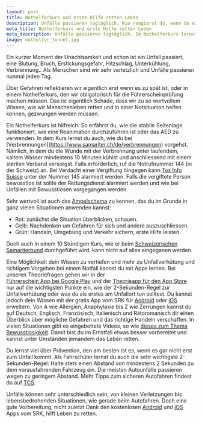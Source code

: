 ```yaml
---
layout: post
title: Nothelferkurs und erste Hilfe retten Leben
description: Unfälle passieren tagtäglich. Wie reagierst du, wenn du einen epileptischen Anfall beobachtest? Was ist bei Verbrennungen oder Vergiftungen zu beachten? Wie funktioniert das Ampelschema? Und wie kannst du Gefahren im täglichen Leben vermeiden? Diese Fragen klären wir im folgenden Beitrag.
meta_title: Nothelferkurs und erste Hilfe retten Leben
meta_description: Unfälle passieren tagtäglich. Im Nothelferkurs lernst du diese zu vermeiden und erste Hilfe zu leisten.
image: nothelfer_tunnel.jpg
---
```

Ein kurzer Moment der Unachtsamkeit und schon ist ein Unfall passiert, eine Blutung, Bruch, Erstickungsgefahr, Hitzschlag, Unterkühlung, Verbrennung.. Als Menschen sind wir sehr verletzlich und Unfälle passieren nunmal jeden Tag.

Über Gefahren reflektieren wir eigentlich erst wenn es zu spät ist, oder  in einem Nothelferkurs, den wir obligatorisch für die Führerscheinprüfung machen müssen. Das ist eigentlich Schade, dass wir zu so wertvollem Wissen, wie wir Menschenleben retten und in einer Notsituation helfen können, gezwungen werden müssen.

Ein Nothelferkurs ist hilfreich. So erfährst du, wie die stabile Seitenlage funktioniert, wie eine Reanimation durchzuführen ist oder das AED zu verwenden. In dem Kurs lernst du auch, wie du bei [Verbrennungen[(https://www.samariter.ch/de/verbrennungen) vorgehst. Nämlich, in dem du die Wunde mit der Verbrennung unter laufendem, kaltem Wasser mindestens 10 Minuten kühlst und anschliessend mit einem sterilen Verband versorgst. Falls erforderlich, ruf die Notrufnummer 144 (in der Schweiz) an. Bei Verdacht einer Vergiftung hingegen kann [Tox Info Suisse](https://www.toxinfo.ch/im-notfall-telefon-145) unter der Nummer 145 alarmiert werden. Falls die vergiftete Person bewusstlos ist sollte der Rettungsdienst alarmiert werden und wie bei Unfällen mit Bewusstlosen vorgegangen werden.

Sehr wertvoll ist auch das [Ampelschema](https://www.samariter.ch/sites/default/files/media/documents/Ampelschema_d_2014_0.pdf) zu kennen, das du im Grunde in ganz vielen Situationen anwenden kannst:

* Rot: zunächst die Situation überblicken, schauen.
* Gelb: Nachdenken um Gefahren für sich und andere auszuschliessen.
* Grün: Handeln, Umgebung und Verkehr sichern, erste Hilfe leisten.

Doch auch in einem 10 Stündigen Kurs, wie er beim [Schweizerischen Samariterbund](https://www.samariter.ch/de/nothilfe-nothelferkurs) durchgeführt wird, kann nicht auf alles eingeganen werden.

Eine Möglichkeit dein Wissen zu vertiefen und mehr zu Unfallverhütung und richtigem Vorgehen bei einem Notfall kannst du mit Apps lernen. Bei unseren Theoriefragen gehen wir in der    
[Führerschein App bei Google Play](https://play.google.com/store/apps/details?id=com.easytheory) und der [Theorieapp für den App Store](https://apps.apple.com/ch/app/easytheory/id1529844252#?platform=iphone) nur auf die wichtigsten Punkte ein, wie der 2-Sekunden-Regel zur Unfallverhütung oder was du als erstes am Unfallort tun solltest. Du kannst jedoch dein Wissen mit der gratis App vom SRK für [Android](https://play.google.com/store/apps/details?id=com.cube.gdpc.che) oder [iOS](https://apps.apple.com/ch/app/first-aid-by-swiss-red-cross/id903028871#?platform=iphone) erweitern. Von A wie Allergien, Anaphylaxie bis Z wie Zerrungen kannst du auf Deutsch, Englisch, Französisch, Italienisch und Rätoromanisch dir einen Überblick über mögliche Gefahren und das richtige Handeln verschaffen. In vielen Situationen gibt es eingebettete Videos, so wie [dieses zum Thema Bewusstlosigkeit](https://www.samariter.ch/de/bewusstlosigkeit). Damit bist du im Ernstfall etwas besser vorbereitet und kannst unter Umständen jemandem das Leben retten.

Du lernst viel über Prävention, den am besten ist es, wenn es gar nicht erst zum Unfall kommt. Als Fahrschüler lernst du auch die sehr wichtigste 2-Sekunden-Regel: Halte stets einen Abstand von mindestens 2 Sekunden zu dem vorausfahrenden Fahrzeug ein. Die meisten Autounfälle passieren wegen zu geringem Abstand. Mehr Tipps zum sicheren Autofahren findest du auf [TCS](https://www.tcs.ch/de/testberichte-ratgeber/ratgeber/auto/autobahn-fahren.php).

Unfälle können sehr unterschiedlich sein, von kleinen Verletzungen bis lebensbedrohenden Situationen, wie gerade beim Autofahren. Doch eine gute Vorbereitung, nicht zuletzt Dank den kostenlosen [Android](https://play.google.com/store/apps/details?id=com.cube.gdpc.che) und [iOS](https://apps.apple.com/ch/app/first-aid-by-swiss-red-cross/id903028871#?platform=iphone) Apps vom SRK, hilft Leben zu retten.
